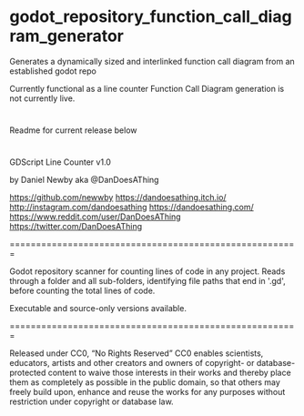 # godot_repository_function_call_diagram_generator
Generates a dynamically sized and interlinked function call diagram from an established godot repo

Currently functional as a line counter
Function Call Diagram generation is not currently live.

#
Readme for current release below
#

GDScript Line Counter
v1.0

by Daniel Newby aka @DanDoesAThing

https://github.com/newwby
https://dandoesathing.itch.io/
http://instagram.com/dandoesathing
https://dandoesathing.com/
https://www.reddit.com/user/DanDoesAThing
https://twitter.com/DanDoesAThing

=======================================================

Godot repository scanner for counting lines of code in any project. Reads through a folder and all sub-folders, identifying file paths that end in '.gd', before counting the total lines of code.

Executable and source-only versions available.

=======================================================

Released under CC0, “No Rights Reserved”
CC0 enables scientists, educators, artists and other creators and owners of copyright- or database-protected content to waive those interests in their works and thereby place them as completely as possible in the public domain, so that others may freely build upon, enhance and reuse the works for any purposes without restriction under copyright or database law.
